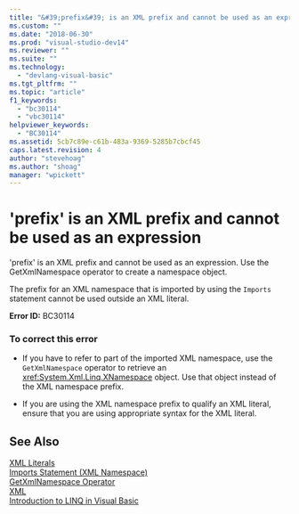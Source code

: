 ```yaml
---
title: "&#39;prefix&#39; is an XML prefix and cannot be used as an expression | Microsoft Docs"
ms.custom: ""
ms.date: "2018-06-30"
ms.prod: "visual-studio-dev14"
ms.reviewer: ""
ms.suite: ""
ms.technology: 
  - "devlang-visual-basic"
ms.tgt_pltfrm: ""
ms.topic: "article"
f1_keywords: 
  - "bc30114"
  - "vbc30114"
helpviewer_keywords: 
  - "BC30114"
ms.assetid: 5cb7c89e-c61b-483a-9369-5285b7cbcf45
caps.latest.revision: 4
author: "stevehoag"
ms.author: "shoag"
manager: "wpickett"
---
```

# &#39;prefix&#39; is an XML prefix and cannot be used as an expression
'prefix' is an XML prefix and cannot be used as an expression. Use the GetXmlNamespace operator to create a namespace object.  
  
 The prefix for an XML namespace that is imported by using the `Imports` statement cannot be used outside an XML literal.  
  
 **Error ID:** BC30114  
  
### To correct this error  
  
-   If you have to refer to part of the imported XML namespace, use the `GetXmlNamespace` operator to retrieve an <xref:System.Xml.Linq.XNamespace> object. Use that object instead of the XML namespace prefix.  
  
-   If you are using the XML namespace prefix to qualify an XML literal, ensure that you are using appropriate syntax for the XML literal.  
  
## See Also  
 [XML Literals](http://msdn.microsoft.com/library/16b28c40-8768-423f-bd9c-22ff10de2b54)   
 [Imports Statement (XML Namespace)](http://msdn.microsoft.com/library/1f4d50a6-08c7-4c2e-8206-ccae35fcd1b4)   
 [GetXmlNamespace Operator](http://msdn.microsoft.com/library/d0d28cfd-0755-4896-ae0b-4981aa35517c)   
 [XML](http://msdn.microsoft.com/library/954b6e40-1246-4185-a018-4061724fcae9)   
 [Introduction to LINQ in Visual Basic](http://msdn.microsoft.com/library/3047d86e-0d49-40e2-928b-dc02e46c7984)